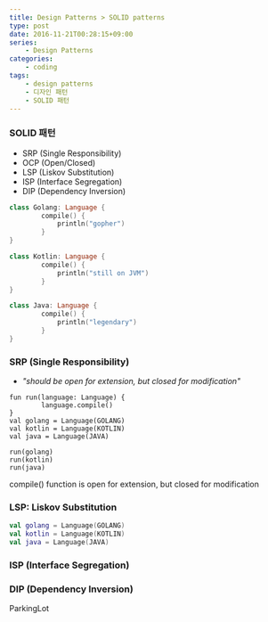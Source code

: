 ```yaml
---
title: Design Patterns > SOLID patterns
type: post
date: 2016-11-21T00:28:15+09:00
series:
    - Design Patterns
categories:
    - coding
tags:
    - design patterns
    - 디자인 패턴
    - SOLID 패턴
---
```


### SOLID 패턴

- SRP (Single Responsibility)
- OCP (Open/Closed)
- LSP (Liskov Substitution)
- ISP (Interface Segregation)
- DIP (Dependency Inversion)


```kotlin
class Golang: Language {
        compile() {
            println("gopher")
        }
}

class Kotlin: Language {
        compile() {
            println("still on JVM")
        }
}

class Java: Language {
        compile() {
            println("legendary")
        }
}
```


### SRP (Single Responsibility)

- _"should be open for extension, but closed for modification"_

```
fun run(language: Language) {
        language.compile()
}
val golang = Language(GOLANG)
val kotlin = Language(KOTLIN)
val java = Language(JAVA)

run(golang)
run(kotlin)
run(java)
```

compile() function is open for extension, but closed for modification

### LSP: Liskov Substitution

``` kotlin
val golang = Language(GOLANG)
val kotlin = Language(KOTLIN)
val java = Language(JAVA)
```

### ISP (Interface Segregation)




### DIP (Dependency Inversion)

ParkingLot

